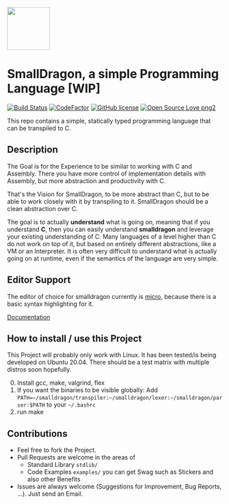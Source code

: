 <img src="https://raw.githubusercontent.com/pointbazaar/smalldragon/master/docs/img/dragon-logo.svg" width="100" height="100"/>

# SmallDragon, a simple Programming Language [WIP] 
[![Build Status](https://travis-ci.com/pointbazaar/smalldragon.svg?branch=master)](https://travis-ci.com/pointbazaar/smalldragon)
[![CodeFactor](https://www.codefactor.io/repository/github/pointbazaar/smalldragon/badge)](https://www.codefactor.io/repository/github/pointbazaar/smalldragon)
[![GitHub license](https://img.shields.io/github/license/pointbazaar/smalldragon.svg)](https://github.com/pointbazaar/smalldragon/blob/master/LICENSE)
[![Open Source Love png2](https://badges.frapsoft.com/os/v2/open-source.png?v=103)](https://github.com/ellerbrock/open-source-badges/)
 
This repo contains a simple, statically typed programming language that can be transpiled to C.

## Description

The Goal is for the Experience to be similar to working with C and Assembly. 
There you have more control of implementation details with Assembly, but more abstraction and productivity with C.

That's the Vision for SmallDragon, to be more abstract than C, but to be able to work closely with it by transpiling to it. 
SmallDragon should be a clean abstraction over C.

The goal is to actually **understand** what is going on, meaning that if you understand **C**, then you can easily understand 
**smalldragon** and leverage your existing understanding of C. Many languages of a level higher than C do not work
on top of it, but based on entirely different abstractions, like a VM or an Interpreter. It is often very difficult to understand
what is actually going on at runtime, even if the semantics of the language are very simple. 

## Editor Support

The editor of choice for smalldragon currently is [micro](https://micro-editor.github.io/), because there is a basic syntax highlighting for it.

[Documentation](https://smalldragon.org)

## How to install / use this Project 

This Project will probably only work with Linux.
It has been tested/is being developed on Ubuntu 20.04.
There should be a test matrix with multiple distros soon hopefully.

0. Install gcc, make, valgrind, flex
1. If you want the binaries to be visible globally:
   Add 
   ```PATH=~/smalldragon/transpiler:~/smalldragon/lexer:~/smalldragon/parser:$PATH```
   to your ```~/.bashrc```
2. run make

## Contributions

- Feel free to fork the Project. 
- Pull Requests are welcome in the areas of 
  - Standard Library ```stdlib/```
  - Code Examples ```examples/```
  you can get Swag such as Stickers and also other Benefits
- Issues are always welcome (Suggestions for Improvement, Bug Reports, ...).
  Just send an Email.
